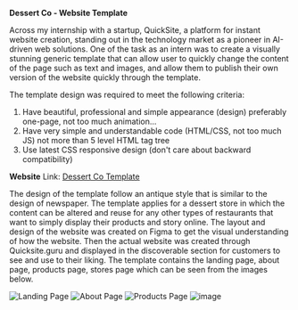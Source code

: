 **Dessert Co - Website Template**

Across my internship with a startup, QuickSite, a platform for instant website creation, standing out in the
technology market as a pioneer in AI-driven web solutions. One of the task as an intern was to create a 
visually stunning generic template that can allow user to quickly change the content of the page such as
text and images, and allow them to publish their own version of the website quickly through the template.

The template design was required to meet the following criteria:
1. Have beautiful, professional and simple appearance (design) preferably one-page, not too much animation...
2. Have very simple and understandable code (HTML/CSS, not too much JS) not more than 5 level HTML tag tree
3. Use latest CSS responsive design (don't care about backward compatibility)

**Website**
Link: [Dessert Co Template](http://anai-9atmfta1xwyli1hklmwd.s3-website-ap-southeast-2.amazonaws.com/)

The design of the template follow an antique style that is similar to the design of newspaper. The template
applies for a dessert store in which the content can be altered and reuse for any other types of restaurants
that want to simply display their products and story online. The layout and design of the website was created
on Figma to get the visual understanding of how the website. Then the actual website was created through
Quicksite.guru and displayed in the discoverable section for customers to see and use to their liking. The 
template contains the landing page, about page, products page, stores page which can be 
seen from the images below.

![Landing Page](https://github.com/viet-doan/dessert_co/assets/136438459/85e6d8a8-0b1e-4ff2-8bb7-abb16b8b5685)
![About Page](https://github.com/viet-doan/dessert_co/assets/136438459/cac15feb-0ad0-482f-aee2-8821be542189)
![Products Page](https://github.com/viet-doan/dessert_co/assets/136438459/549d89e5-a78f-47d6-8ca1-7bf2d895bdf8)
![image](https://github.com/viet-doan/dessert_co/assets/136438459/c247492a-d0e0-45fb-9ef1-3d40c427bdd7)
